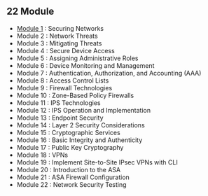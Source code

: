 ## 22 Module 
- [Module 1](Module%201.md) : Securing Networks
- Module 2 : Network Threats
- Module 3 : Mitigating Threats
- Module 4 : Secure Device Access
- Module 5 : Assigning Administrative Roles
- Module 6 : Device Monitoring and Management
- Module 7 : Authentication, Authorization, and Accounting (AAA)
- Module 8 : Access Control Lists
- Module 9 : Firewall Technologies
- Module 10 : Zone-Based Policy Firewalls
- Module 11 : IPS Technologies
- Module 12 : IPS Operation and Implementation
- Module 13 : Endpoint Security
- Module 14 : Layer 2 Security Considerations
- Module 15 : Cryptographic Services
- Module 16 : Basic Integrity and Authenticity
- Module 17 : Public Key Cryptography
- Module 18 : VPNs
- Module 19 : Implement Site-to-Site IPsec VPNs with CLI
- Module 20 : Introduction to the ASA
- Module 21 : ASA Firewall Configuration
- Module 22 : Network Security Testing
